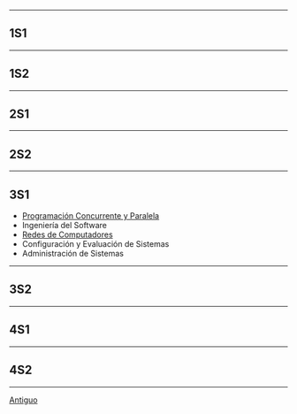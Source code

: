 
---
## 1S1


---
## 1S2


---
## 2S1


---
## 2S2


---
## 3S1

- [Programación Concurrente y Paralela](PCP/README.md)
- Ingeniería del Software
- [Redes de Computadores](Redes1/README.md)
- Configuración y Evaluación de Sistemas
- Administración de Sistemas

---
## 3S2


---
## 4S1


---
## 4S2


---
[Antiguo](Antiguo/README.md)